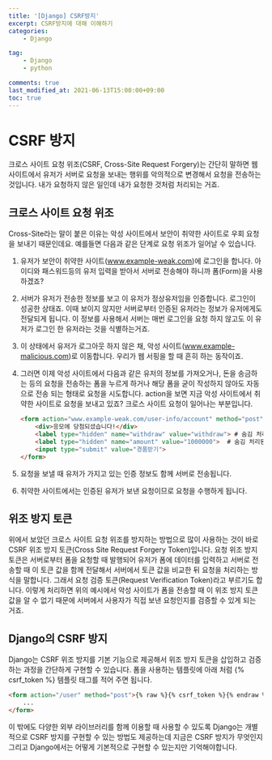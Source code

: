 ```yaml
---
title: '[Django] CSRF방지'
excerpt: CSRF방지에 대해 이해하기
categories:
    - Django

tag:
    - Django
    - python

comments: true
last_modified_at: 2021-06-13T15:00:00+09:00
toc: true
---
```


# CSRF 방지

크로스 사이트 요청 위조(CSRF, Cross-Site Request Forgery)는 간단히 말하면 웹 사이트에서 유저가 서버로 요청을 보내는 행위를 악의적으로 변경해서 요청을 전송하는 것입니다. 내가 요청하지 않은 일인데 내가 요청한 것처럼 처리되는 거죠.

## 크로스 사이트 요청 위조

Cross-Site라는 말이 붙은 이유는 악성 사이트에서 보안이 취약한 사이트로 우회 요청을 보내기 때문인데요. 예를들면 다음과 같은 단계로 요청 위조가 일어날 수 있습니다.

1. 유저가 보안이 취약한 사이트(www.example-weak.com)에 로그인을 합니다. 아이디와 패스워드등의 유저 입력을 받아서 서버로 전송해야 하니까 폼(Form)을 사용하겠죠?

2. 서버가 유저가 전송한 정보를 보고 이 유저가 정상유저임을 인증합니다. 로그인이 성공한 상태죠. 이때 보이지 않지만 서버로부터 인증된 유저라는 정보가 유저에게도 전달되게 됩니다. 이 정보를 사용해서 서버는 매번 로그인을 요청 하지 않고도 이 유저가 로그인 한 유저라는 것을 식별하는거죠.

3. 이 상태에서 유저가 로그아웃 하지 않은 채, 악성 사이트(www.example-malicious.com)로 이동합니다. 우리가 웹 서핑을 할 때 흔히 하는 동작이죠.

4. 그러면 이제 악성 사이트에서 다음과 같은 유저의 정보를 가져오거나, 돈을 송금하는 등의 요청을 전송하는 폼을 누르게 하거나 해당 폼을 굳이 작성하지 않아도 자동으로 전송 되는 형태로 요청을 시도합니다. action을 보면 지금 악성 사이트에서 취약한 사이트로 요청을 보내고 있죠? 크로스 사이트 요청이 일어나는 부분입니다.


   ```html
   <form action="www.example-weak.com/user-info/account" method="post">
       <div>응모에 당첨되셨습니다!</div>
       <label type="hidden" name="withdraw" value="withdraw"> # 숨김 처리된 input
       <label type="hidden" name="amount" value="1000000">  # 숨김 처리된 input
       <input type="submit" value="경품받기">
   </form>
   ```

5. 요청을 보낼 때 유저가 가지고 있는 인증 정보도 함께 서버로 전송됩니다.

6. 취약한 사이트에서는 인증된 유저가 보낸 요청이므로 요청을 수행하게 됩니다.

## 위조 방지 토큰

위에서 보았던 크로스 사이트 요청 위조를 방지하는 방법으로 많이 사용하는 것이 바로 CSRF 위조 방지 토큰(Cross Site Request Forgery Token)입니다. 요청 위조 방지 토큰은 서버로부터 폼을 요청할 때 발행되어 유저가 폼에 데이터를 입력하고 서버로 전송할 때 이 토큰 값을 함께 전달해서 서버에서 토큰 값을 비교한 뒤 요청을 처리하는 방식을 말합니다. 그래서 요청 검증 토큰(Request Verification Token)라고 부르기도 합니다. 이렇게 처리하면 위의 예시에서 악성 사이트가 폼을 전송할 때 이 위조 방지 토큰 값을 알 수 없기 때문에 서버에서 사용자가 직접 보낸 요청인지를 검증할 수 있게 되는 거죠.

## Django의 CSRF 방지

Django는 CSRF 위조 방지를 기본 기능으로 제공해서 위조 방지 토큰을 삽입하고 검증하는 과정을 간단하게 구현할  수 있습니다. 폼을 사용하는 템플릿에 아래 처럼 {% csrf_token %} 템플릿 태그를 적어 주면 됩니다.


```html
<form action="/user" method="post">{% raw %}{% csrf_token %}{% endraw %}
    ...
</form>
```


이 밖에도 다양한 외부 라이브러리를 함께 이용할 때 사용할 수 있도록 Django는 개별적으로 CSRF 방지를 구현할 수 있는 방법도 제공하는데 지금은 CSRF 방지가 무엇인지 그리고 Django에서는 어떻게 기본적으로 구현할 수 있는지만 기억해야합니다.